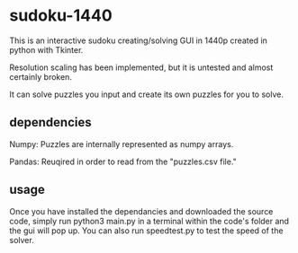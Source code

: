 # sudoku-1440

This is an interactive sudoku creating/solving GUI in 1440p created in python with Tkinter.

Resolution scaling has been implemented, but it is untested and almost certainly broken.

It can solve puzzles you input and create its own puzzles for you to solve.

## dependencies

Numpy: Puzzles are internally represented as numpy arrays.

Pandas: Reuqired in order to read from the "puzzles.csv file."

## usage

Once you have installed the dependancies and downloaded the source code, simply run python3 main.py in a terminal within the code's folder and the gui will pop up. You can also run speedtest.py to test the speed of the solver.

